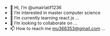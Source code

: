 - 👋 Hi, I’m @umairlatif1236
- 👀 I’m interested in  master computer science
- 🌱 I’m currently learning  react js ...
- 💞️ I’m looking to collaborate on ...
- 📫 How to reach me mu366353@gmail.com ...

<!---
umairlatif1236/umairlatif1236 is a ✨ special ✨ repository because its `README.md` (this file) appears on your GitHub profile.
You can click the Preview link to take a look at your changes.
--->
